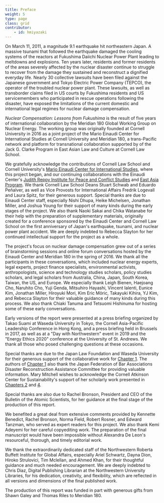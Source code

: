```yaml
---
title: Preface
weight: 5
type: page
class: grid
contributor:
    - id: hmiyazaki
---
```


On March 11, 2011, a magnitude 9.1 earthquake hit northeastern Japan. A massive tsunami that followed the earthquake damaged the cooling systems of the reactors at Fukushima Daiichi Nuclear Power Plant leading to meltdowns and explosions. Ten years later, residents and former residents of the areas severely affected by the nuclear disaster continue to struggle to recover from the damage they sustained and reconstruct a dignified everyday life. Nearly 30 collective lawsuits have been filed against the Japanese government and Tokyo Electric Power Company (TEPCO), the operator of the troubled nuclear power plant. These lawsuits, as well as transborder claims filed in US courts by Fukushima residents and US servicemembers who participated in rescue operations following the disaster, have exposed the limitations of the current domestic and international legal regimes for nuclear damage compensation.

*Nuclear Compensation: Lessons from Fukushima* is the result of five years of international collaboration by the Meridian 180 Global Working Group on Nuclear Energy. The working group was originally founded at Cornell University in 2016 as a joint project of the Mario Einaudi Center for International Studies at Cornell University and Meridian 180, a trans-Pacific network and platform for transnational collaboration supported by of the Jack G. Clarke Program in East Asian Law and Culture at Cornell Law School.

We gratefully acknowledge the contributions of Cornell Law School and Cornell University's [Mario Einaudi Center for International Studies](https://urldefense.com/v3/__https:/einaudi.cornell.edu/__;!!Dq0X2DkFhyF93HkjWTBQKhk!Hn15erAJDLi8C1udHKL-m24Mu6bxFD8J2v4kRGGwtWhl1nuO2vGpaaD_0a-6PYAwDX7v0t8sfj3lZw$), where this project began, and our continuing collaborations with the Einaudi Center's [Judith Reppy Institute for Peace and Conflict Studies](https://urldefense.com/v3/__https:/einaudi.cornell.edu/programs/reppy-institute-peace-and-conflict-studies__;!!Dq0X2DkFhyF93HkjWTBQKhk!Hn15erAJDLi8C1udHKL-m24Mu6bxFD8J2v4kRGGwtWhl1nuO2vGpaaD_0a-6PYAwDX7v0t9f7EHPxQ$) and [East Asia Program](https://urldefense.com/v3/__https:/einaudi.cornell.edu/programs/east-asia-program__;!!Dq0X2DkFhyF93HkjWTBQKhk!Hn15erAJDLi8C1udHKL-m24Mu6bxFD8J2v4kRGGwtWhl1nuO2vGpaaD_0a-6PYAwDX7v0t_VkrXISw$). We thank Cornell Law School Deans Stuart Schwab and Eduardo Peñalver, as well as Vice Provosts for International Affairs Fredrik Logevall and Laura Spitz, for their generous support. Special thanks are due to Einaudi Center staff, especially Nishi Dhupa, Heike Michelsen, Jonathan Miller, and Joshua Young for their support of many kinds during the early stages of the project. We also thank Naoki Sakai and Chika Watanabe for their help with the preparation of supplementary materials, originally created for a conference sponsored by the Einaudi Center and Cornell Law School on the first anniversary of Japan's earthquake, tsunami, and nuclear power plant accident. We are deeply indebted to Rebecca Slayton for her continued intellectual support for the project as a whole.

The project's focus on nuclear damage compensation grew out of a series of brainstorming sessions and online forum conversations hosted by the Einaudi Center and Meridian 180 in the spring of 2016. We thank all the participants in these conversations, which included nuclear energy experts, legal experts, project finance specialists, environmental activists, anthropologists, science and technology studies scholars, policy studies scholars, and legal scholars from Australia, China, Japan, South Korea, Taiwan, the US, and Europe. We especially thank Leigh Bienen, Haejoang Cho, Naruhito Cho, Yuji Genda, Mitsuhiro Hayashi, Vincent Ialenti, Eunice Kim, Jonathan Miller, Hiroyuki Mori, Kim Eric Möric, Takayuki Kihira, YJ Kim, and Rebecca Slayton for their valuable guidance of many kinds during this process. We also thank Chiaki Tanuma and Tetsuomi Hishinuma for hosting some of these early conversations.

Early versions of the report were presented at a press briefing organized by Takao Suami at Waseda University in Tokyo, the Cornell Asia-Pacific Leadership Conference in Hong Kong, and a press briefing held in Brussels in 2017, as well as at a "Day with Northwestern" event in 2019 and the "Energy Ethics 2020" conference at the University of St. Andrews. We thank all those who posed challenging questions at these occasions.

Special thanks are due to the Japan Law Foundation and Waseda University for their generous support of the collaborative work for [Chapter 1](./report/1/). The authors of [Chapter 1](./report/1/) also thank the Japan Federation of Bar Associations Disaster Reconstruction Assistance Committee for providing valuable information. Mary Mitchell wishes to acknowledge the Cornell Atkinson Center for Sustainability's support of her scholarly work presented in [Chapters 2](./report/2/) and [4](./report/4/).

Special thanks are also due to Rachel Bronson, President and CEO of the Bulletin of the Atomic Scientists, for her guidance at the final stage of the production of this report.

We benefited a great deal from extensive comments provided by Kennette Benedict, Rachel Bronson, Norma Field, Robert Rosner, and Edward Tanzman, who served as expert readers for this project. We also thank Kemi Adeyemi for her careful copyediting work. The preparation of the final manuscript would have been impossible without Alexandra De Leon's resourceful, thorough, and timely editorial work.

We thank the extraordinarily dedicated staff of the Northwestern Roberta Buffett Institute for Global Affairs, especially Ariel Schwartz, Dayna Dion, Hiroko Strulovici, Tim Mclellan, and Ahmed Khan, for their thoughtful guidance and much needed encouragement. We are deeply indebted to Chris Diaz, Digital Publishing Librarian at the Northwestern University Libraries, for his dedication, creativity, and flexibility, which are reflected in all versions and dimensions of the final published work.

The production of this report was funded in part with generous gifts from Shawn Galey and Thomas Riles to Meridian 180.
